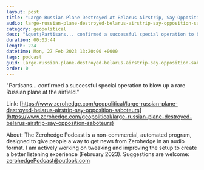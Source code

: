 ```yaml
---
layout: post
title: "Large Russian Plane Destroyed At Belarus Airstrip, Say Opposition Saboteurs"
audio: large-russian-plane-destroyed-belarus-airstrip-say-opposition-saboteurs-0
category: geopolitical
desc: "&quot;Partisans... confirmed a successful special operation to blow up a rare Russian plane at the airfield.&quot;"
duration: 00:03:44
length: 224
datetime: Mon, 27 Feb 2023 13:20:00 +0000
tags: podcast
guid: large-russian-plane-destroyed-belarus-airstrip-say-opposition-saboteurs-0
order: 0
---
```

&quot;Partisans... confirmed a successful special operation to blow up a rare Russian plane at the airfield.&quot;

Link: [https://www.zerohedge.com/geopolitical/large-russian-plane-destroyed-belarus-airstrip-say-opposition-saboteurs](https://www.zerohedge.com/geopolitical/large-russian-plane-destroyed-belarus-airstrip-say-opposition-saboteurs)

About: The Zerohedge Podcast is a non-commercial, automated program, designed to give people a way to get news from Zerohedge in an audio format.  I am actively working on tweaking and improving the setup to create a better listening experience (February 2023).  Suggestions are welcome: [zerohedgePodcast@outlook.com](mailto:zerohedgePodcast@outlook.com)